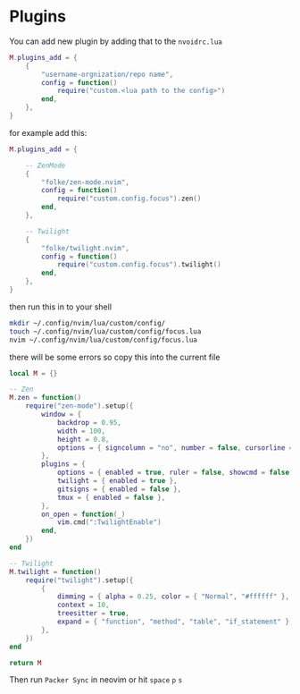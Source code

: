# Plugins

You can add new plugin by adding that to the `nvoidrc.lua`
```lua
M.plugins_add = {
	{
		"username-orgnization/repo name",
		config = function()
			require("custom.<lua path to the config>")
		end,
	},
}
```

for example add this:
``` lua
M.plugins_add = {

	-- ZenMode
	{
		"folke/zen-mode.nvim",
		config = function()
			require("custom.config.focus").zen()
		end,
	},

	-- Twilight
	{
		"folke/twilight.nvim",
		config = function()
			require("custom.config.focus").twilight()
		end,
	},
}
```
then run this in to your shell
```sh
mkdir ~/.config/nvim/lua/custom/config/
touch ~/.config/nvim/lua/custom/config/focus.lua
nvim ~/.config/nvim/lua/custom/config/focus.lua
```
there will be some errors so copy this into the current file
```lua
local M = {}

-- Zen
M.zen = function()
	require("zen-mode").setup({
		window = {
			backdrop = 0.95,
			width = 100,
			height = 0.8,
			options = { signcolumn = "no", number = false, cursorline = true },
		},
		plugins = {
			options = { enabled = true, ruler = false, showcmd = false },
			twilight = { enabled = true },
			gitsigns = { enabled = false },
			tmux = { enabled = false },
		},
		on_open = function(_)
			vim.cmd(":TwilightEnable")
		end,
	})
end

-- Twilight
M.twilight = function()
	require("twilight").setup({
		{
			dimming = { alpha = 0.25, color = { "Normal", "#ffffff" }, inactive = true },
			context = 10,
			treesitter = true,
			expand = { "function", "method", "table", "if_statement" },
		},
	})
end

return M
```

Then run `Packer Sync` in neovim or hit `space` `p` `s`
